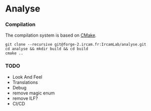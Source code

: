 # Analyse

### Compilation

The compilation system is based on [CMake](https://cmake.org/).

```
git clone --recursive git@forge-2.ircam.fr:IrcamLab/analyse.git
cd analyse && mkdir build && cd build
cmake ..
```

### TODO

- Look And Feel
- Translations
- Debug
- remove magic enum
- remove ILF?
- CI/CD
